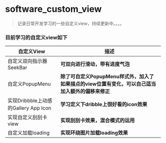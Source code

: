 # software_custom_view

> 记录日常开发学习的一些自定义view，持续更新中。。。。

### 目前学习的自定义view如下

| 自定义View |   描述   |
| ---- | ---- |
| 自定义双向指示器SeekBar| **可双向进行滑动，带有进度气泡**|
|  自定义PopupMenu | **除了可自定义PopupMenu样式外，加入了如果描点的view位置有变化，可以自己适当加入额外的偏移来修正**   |
| 实现Dribbble上动感的Gallery App Icon | **学习定义下dribble上很好看的icon效果**  |
|实现自定义刮刮卡view|**实现刮刮卡效果，混合模式的运用** |
|自定义加载loading|**实现环绕图片加载loading效果**|
